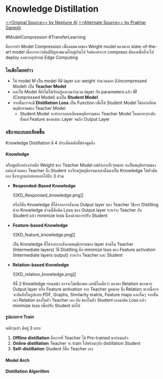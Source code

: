 # Knowledge Distillation
[==Original Source== by Neptune AI](https://neptune.ai/blog/knowledge-distillation)
[==Alternate Source== by Prakhar Ganesh](https://towardsdatascience.com/knowledge-distillation-simplified-dd4973dbc764)

#ModelCompression #TransferLearning

คือการทำ Model Compression เพื่อลดขนาดของ Weight model ของพวก state-of-the-art model เนื่องจากว่ามันมีปัญหาขนาดใหญ่เกินไป จึงต้องทำการ compress มันลงเพื่อที่จะไป deploy ลงพวกอุปกรณ์ Edge Computing 

### ไอเดียโดยคร่าว
- ให้ model $M$ เป็น model ที่มี layer และ weight จำนวนมาก (Uncompressed Model) เป็น **Teacher Model**
- และให้ Model ที่ยังไม่ได้เรียนรู้และลดจำนวน layer กับ parameters แล้ว $\hat{M}$  (Compressed Model) มาเป็น **Student Model**
- จากนั้นเราจะมี **Distillation Loss** เป็น Function เพื่อให้ Student Model ได้ลอกเลียนพฤติกรรมของ Teacher Model 
	- Student Model จะทำการลอกเลียนพฤติกรรมของ Teacher Model ในหลายๆระดับตั้งแต่ Feature ของแต่ละ Layer จนถึง Output Layer

### อธิบายแบบละเอียดขึ้น
Knowledge Distillation มี 4 ประเด็นหลักที่ต้องพูดถึง

#### Knowledge
หรือพูดอีกอย่างง่ายคือ Weight ของ Teacher Model แต่ถ้าเอาเป๊ะๆหน่อย จะเป็นพฤติกรรมของแต่ละส่วนของ Teacher ซึ่ง Student จะเรียนรู้พฤติกรรมเหล่านั้นมาเป็น Knowledge ให้ตัวมันเอง ซึ่งจะถูกแบ่งย่อยออกไปอีก 3 ส่วน
- **Responded-Based Knowledge**  
  
  ![[KD_Responsed_knowledge.png]]
  
  หรือก็คือ Knowledge ที่ได้จากการสังเกต Output layer ของ Teacher วิธีการ Distilling ด้วย Knowledge ส่วนนี้คือคิด Loss ของ Output layer ระหว่าง Teacher กับ Student แล้ว minimize loss นี้ลงด้วยการปรับ Student

- **Feature-based Knowledge** 
  
  ![[KD_feature_knowledge.png]]
  
  เป็น Knowledge ที่ได้จากการสังเกตพฤติกรรมของ layer ด้านใน Teacher (Intermediate layers) วีธี Distilling คือ minimize loss ของ Feature activation (Intermediate layers output) ระหว่าง Teacher และ Student

- **Relation-based Knowledge**
  
  ![[KD_relation_knowledge.png]]
  
  ทีนี้ 2 Knowledge ก่อนหน้า อาจจะไม่เพียงพอ เลยมีไอเดียว่า ลองหา Relation ของพวก Output layer หรือ Feature activation จาก Teacher ดูหน่อย ซึ่ง Relation พวกนี้อาจจะบันทึกในรูปแบบ PDF, Graphs, Similarity matrix, Feature maps และอื่นๆ จากนั้นเอา Relation ของในตัว Teacher เอง กับ ของในตัว Student เองมาคิด Loss แล้ว minimize loss เพื่อปรับ Student ต่อไป

#### รูปแบบการ Train
หลักๆแล้ว มีอยู่ 3 แบบ
1. **Offline distillation** คือการที่ Teacher ได้ Pre-trained มาก่อนแล้ว
2. **Online distillation** Teacher จะ train ไปพร้อมๆกับ distillation Student
3. **Self-distillation** Student ก็คือ Teacher เอง

#### Model Arch

#### Distillation Algorithm